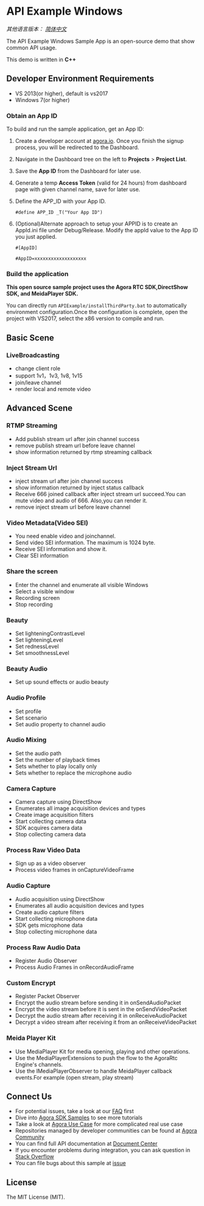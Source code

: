 # API Example Windows

*其他语言版本： [简体中文](README.zh.md)*

The API Example Windows Sample App is an open-source demo that show common API usage.

This demo is written in **C++**

## Developer Environment Requirements
* VS 2013(or higher), default is vs2017
* Windows 7(or higher)

### Obtain an App ID

To build and run the sample application, get an App ID:
1. Create a developer account at [agora.io](https://dashboard.agora.io/signin/). Once you finish the signup process, you will be redirected to the Dashboard.
2. Navigate in the Dashboard tree on the left to **Projects** > **Project List**.
3. Save the **App ID** from the Dashboard for later use.
4. Generate a temp **Access Token** (valid for 24 hours) from dashboard page with given channel name, save for later use.
5. Define the APP_ID with your App ID.

    ```
    #define APP_ID _T("Your App ID")
    ```
6. (Optional)Alternate approach to setup your APPID is to create an AppId.ini file under Debug/Release. Modify the appId value to the App ID you just applied.

    ```
    #[AppID]

    #AppID=xxxxxxxxxxxxxxxxxxx
    ```

### Build the application
**This open source sample project uses the Agora RTC SDK,DirectShow SDK, and MeidaPlayer SDK.**

You can directly run `APIExample/installThirdParty.bat` to automatically environment configuration.Once the configuration is complete, open the project with VS2017, select the x86 version to compile and run.

## Basic Scene


### LiveBroadcasting


* change client role
* support 1v1，1v3, 1v8, 1v15
* join/leave channel
* render local and remote video


## Advanced Scene 

### RTMP Streaming

* Add publish stream url after join channel success
* remove publish stream url before leave channel
* show information returned by rtmp streaming callback

### Inject Stream Url

* inject stream url after join channel success
* show information returned by inject status callback
* Receive 666 joined callback after inject stream url succeed.You can mute video and audio of 666. Also,you can render it.
* remove inject stream url before leave channel

### Video Metadata(Video SEI)

* You need enable video and joinchannel.
* Send video SEI information. The maximum is 1024 byte.
* Receive SEI information and show it.
* Clear SEI information

### Share the screen

* Enter the channel and enumerate all visible Windows
* Select a visible window
* Recording screen
* Stop recording

### Beauty

* Set lighteningContrastLevel
* Set lighteningLevel
* Set rednessLevel
* Set smoothnessLevel

### Beauty Audio

* Set up sound effects or audio beauty

### Audio Profile

* Set profile
* Set scenario
* Set audio property to channel audio

### Audio Mixing

* Set the audio path
* Set the number of playback times
* Sets whether to play locally only
* Sets whether to replace the microphone audio

### Camera Capture

* Camera capture using DirectShow
* Enumerates all image acquisition devices and types
* Create image acquisition filters
* Start collecting camera data
* SDK acquires camera data
* Stop collecting camera data

### Process Raw Video Data

* Sign up as a video observer
* Process video frames in onCaptureVideoFrame

### Audio Capture

* Audio acquisition using DirectShow
* Enumerates all audio acquisition devices and types
* Create audio capture filters
* Start collecting microphone data
* SDK gets microphone data
* Stop collecting microphone data

### Process Raw Audio Data

* Register Audio Observer
* Process Audio Frames in onRecordAudioFrame

### Custom Encrypt

* Register Packet Observer
* Encrypt the audio stream before sending it in onSendAudioPacket
* Encrypt the video stream before it is sent in the onSendVideoPacket
* Decrypt the audio stream after receiving it in onReceiveAudioPacket
* Decrypt a video stream after receiving it from an onReceiveVideoPacket

### Meida Player Kit

* Use MediaPlayer Kit for media opening, playing and other operations.
* Use the MediaPlayerExtensions to push the flow to the AgoraRtc Engine's channels.
* Use the IMediaPlayerObserver to handle MeidaPlayer callback events.For example (open stream, play stream)


## Connect Us

- For potential issues, take a look at our [FAQ](https://docs.agora.io/cn/faq) first
- Dive into [Agora SDK Samples](https://github.com/AgoraIO) to see more tutorials
- Take a look at [Agora Use Case](https://github.com/AgoraIO-usecase) for more complicated real use case
- Repositories managed by developer communities can be found at [Agora Community](https://github.com/AgoraIO-Community)
- You can find full API documentation at [Document Center](https://docs.agora.io/en/)
- If you encounter problems during integration, you can ask question in [Stack Overflow](https://stackoverflow.com/questions/tagged/agora.io)
- You can file bugs about this sample at [issue](https://github.com/AgoraIO/Basic-Video-Broadcasting/issues)

## License

The MIT License (MIT).
